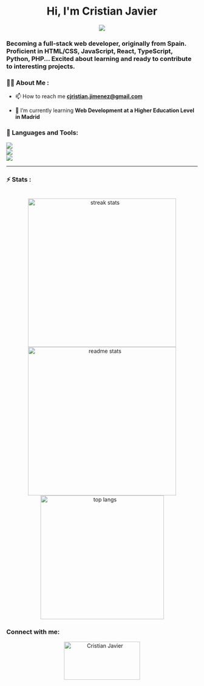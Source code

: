 <div id="header" align="center">
    <p align="center">
    <h1 align="center">Hi, I'm Cristian Javier</h1>
    <img src="https://readme-typing-svg.demolab.com/?lines=Aspiring%20to be full%20stack web dev;Studying%20Python%20right %20now&font=consolas%20Code&center=true&width=440&height=45&color=#000000&vCenter=true&pause=1000&size=22" />
</p>
    <h3 align="left">Becoming a full-stack web developer, originally from Spain. Proficient in HTML/CSS, JavaScript, React, TypeScript, Python, PHP... Excited about learning and ready to contribute to interesting projects.</h3>
</div>


### 👨‍💻 About Me :

- 📫 How to reach me **cjristian.jimenez@gmail.com**


- 🌱 I’m currently learning **Web Development at a Higher Education Level in Madrid**

### 🔨 Languages and Tools:
<div align="left">
    <div>
        <img src="https://skillicons.dev/icons?i=react,tailwind,html,css,javascript,typescript,bootstrap"/><br>
        <img src="https://skillicons.dev/icons?i=php,python,nodejs,express,java,mysql,bash" /><br>
        <img src="https://skillicons.dev/icons?i=wordpress,figma,bun,linux,github,git" /><br>
    </div>
</div>

---
### ⚡ Stats :
<br>
<div align=center>
  <img width=390 src="https://github-readme-streak-stats-salesp07.vercel.app/?user=leid04&count_private=true&theme=react&border_radius=10" alt="streak stats"/>
  <img width=390 src="https://github-readme-stats-salesp07.vercel.app/api?username=leid04&count_private=true&show_icons=true&theme=react&rank_icon=github&border_radius=10" alt="readme stats" />
  <br/>
  <img width=325 align="center" src="https://github-readme-stats-salesp07.vercel.app/api/top-langs/?username=leid04&hide=HTML&langs_count=8&layout=compact&theme=react&border_radius=10&size_weight=0.5&count_weight=0.5&exclude_repo=github-readme-stats" alt="top langs" />
</div>

<h3 align="left">Connect with me:</h3>
<p align="center">
<a href="https://www.linkedin.com/in/cristian-javier-jimenez-004857272/" target="blank"><img align="center" src="https://raw.githubusercontent.com/rahuldkjain/github-profile-readme-generator/master/src/images/icons/Social/linked-in-alt.svg" alt="Cristian Javier" height="100" width="200" /></a>
</p>
